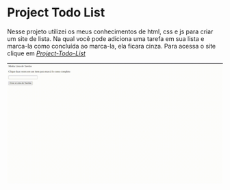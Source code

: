 # Project Todo List

Nesse projeto utilizei os meus conhecimentos de html, css e js para criar um site de lista. Na qual você pode adiciona uma tarefa em sua lista e marca-la como concluída ao marca-la, ela ficara cinza. Para acessa o site clique em _[Project-Todo-List](https://project-todo-list-4wl.pages.dev/)_

<img src="todo-list.gif" />
